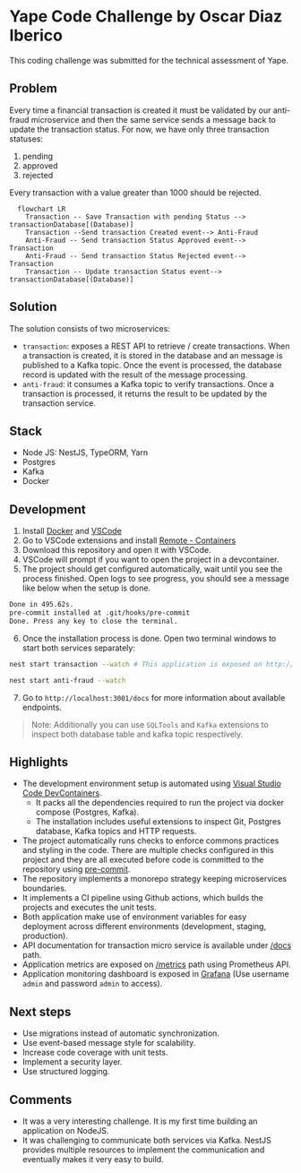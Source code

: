 # Yape Code Challenge by Oscar Diaz Iberico

This coding challenge was submitted for the technical assessment of Yape.

## Problem

Every time a financial transaction is created it must be validated by our anti-fraud microservice and then the same service sends a message back to update the transaction status.
For now, we have only three transaction statuses:

<ol>
  <li>pending</li>
  <li>approved</li>
  <li>rejected</li>
</ol>

Every transaction with a value greater than 1000 should be rejected.

```mermaid
  flowchart LR
    Transaction -- Save Transaction with pending Status --> transactionDatabase[(Database)]
    Transaction --Send transaction Created event--> Anti-Fraud
    Anti-Fraud -- Send transaction Status Approved event--> Transaction
    Anti-Fraud -- Send transaction Status Rejected event--> Transaction
    Transaction -- Update transaction Status event--> transactionDatabase[(Database)]
```

## Solution

The solution consists of two microservices:

- `transaction`: exposes a REST API to retrieve / create transactions. When a transaction is created, it is stored in the database and an message is published to a Kafka topic. Once the event is processed, the database record is updated with the result of the message processing.
- `anti-fraud`: it consumes a Kafka topic to verify transactions. Once a transaction is processed, it returns the result to be updated by the transaction service.

## Stack

- Node JS: NestJS, TypeORM, Yarn
- Postgres
- Kafka
- Docker

## Development

1. Install [Docker](https://docs.docker.com/get-docker/) and [VSCode](https://code.visualstudio.com/download)
2. Go to VSCode extensions and install [Remote - Containers](https://marketplace.visualstudio.com/items?itemName=ms-vscode-remote.remote-containers)
3. Download this repository and open it with VSCode.
4. VSCode will prompt if you want to open the project in a devcontainer.
5. The project should get configured automatically, wait until you see the process finished. Open logs to see progress, you should see a message like below when the setup is done.

```zsh
Done in 495.62s.
pre-commit installed at .git/hooks/pre-commit
Done. Press any key to close the terminal.
```

6. Once the installation process is done. Open two terminal windows to start both services separately:

```zsh
nest start transaction --watch # This application is exposed on http://localhost:3001
```

```zsh
nest start anti-fraud --watch
```

7. Go to `http://localhost:3001/docs` for more information about available endpoints.

> Note: Additionally you can use `SQLTools` and `Kafka` extensions to inspect both database table and kafka topic respectively.

## Highlights

- The development environment setup is automated using [Visual Studio Code DevContainers](https://code.visualstudio.com/docs/devcontainers/containers).
  - It packs all the dependencies required to run the project via docker compose (Postgres, Kafka).
  - The installation includes useful extensions to inspect Git, Postgres database, Kafka topics and HTTP requests.
- The project automatically runs checks to enforce commons practices and styling in the code. There are multiple checks configured in this project and they are all executed before code is committed to the repository using [pre-commit](https://pre-commit.com/).
- The repository implements a monorepo strategy keeping microservices boundaries.
- It implements a CI pipeline using Github actions, which builds the projects and executes the unit tests.
- Both application make use of environment variables for easy deployment across different environments (development, staging, production).
- API documentation for transaction micro service is available under [/docs](http://localhost:3001/docs) path.
- Application metrics are exposed on [/metrics](http://localhost:3001/metrics) path using Prometheus API.
- Application monitoring dashboard is exposed in [Grafana](http://localhost:3000/d/x3_YZ904k) (Use username `admin` and password `admin` to access).

## Next steps

- Use migrations instead of automatic synchronization.
- Use event-based message style for scalability.
- Increase code coverage with unit tests.
- Implement a security layer.
- Use structured logging.

## Comments

- It was a very interesting challenge. It is my first time building an application on NodeJS.
- It was challenging to communicate both services via Kafka. NestJS provides multiple resources to implement the communication and eventually makes it very easy to build.
